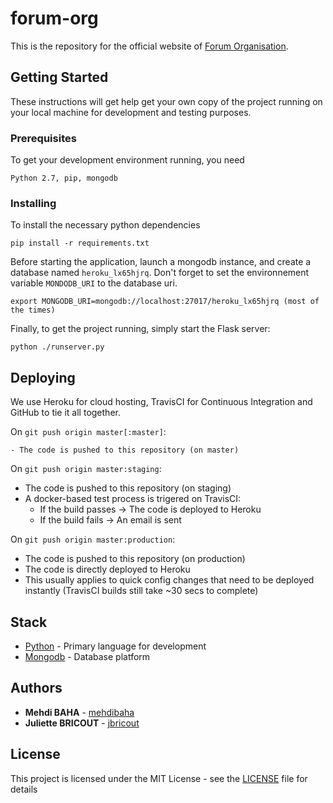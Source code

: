 # forum-org

This is the repository for the official website of [Forum Organisation](http://www.forumorg.org).

## Getting Started

These instructions will get help get your own copy of the project running on your local machine for development and testing purposes.

### Prerequisites

To get your development environment running, you need

```
Python 2.7, pip, mongodb
```

### Installing

To install the necessary python dependencies

```
pip install -r requirements.txt
```

Before starting the application, launch a mongodb instance, and create a database named `heroku_lx65hjrq`.
Don't forget to set the environnement variable `MONDODB_URI` to the database uri.

```
export MONGODB_URI=mongodb://localhost:27017/heroku_lx65hjrq (most of the times)
```

Finally, to get the project running, simply start the Flask server:

```
python ./runserver.py
```

## Deploying
We use Heroku for cloud hosting, TravisCI for Continuous Integration and GitHub to tie it all together.

On ```git push origin master[:master]```:
	
    - The code is pushed to this repository (on master)
    
On ```git push origin master:staging```:

- The code is pushed to this repository (on staging)
- A docker-based test process is trigered on TravisCI:
	- If the build passes -> The code is deployed to Heroku
	- If the build fails -> An email is sent

On ```git push origin master:production```:

- The code is pushed to this repository (on production)
- The code is directly deployed to Heroku
- This usually applies to quick config changes that need to be deployed instantly (TravisCI builds still take ~30 secs to complete)


## Stack

* [Python](https://www.python.org/) - Primary language for development
* [Mongodb](https://www.mongodb.com/) - Database platform

## Authors

* **Mehdi BAHA** - [mehdibaha](https://github.com/mehdibaha)
* **Juliette BRICOUT** - [jbricout](https://github.com/jbricout)

## License

This project is licensed under the MIT License - see the [LICENSE](LICENSE) file for details
